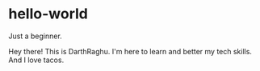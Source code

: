 # hello-world
Just a beginner.

Hey there!
This is DarthRaghu.
I'm here to learn and better my tech skills.
And I love tacos.
